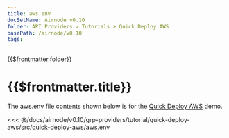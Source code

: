 ```yaml
---
title: aws.env
docSetName: Airnode v0.10
folder: API Providers > Tutorials > Quick Deploy AWS
basePath: /airnode/v0.10
tags:
---
```


<TitleSpan>{{$frontmatter.folder}}</TitleSpan>

# {{$frontmatter.title}}

<VersionWarning/>

The aws.env file contents shown below is for the [Quick Deploy AWS](./) demo.

<!-- prettier-ignore -->
<<< @/docs/airnode/v0.10/grp-providers/tutorial/quick-deploy-aws/src/quick-deploy-aws/aws.env
